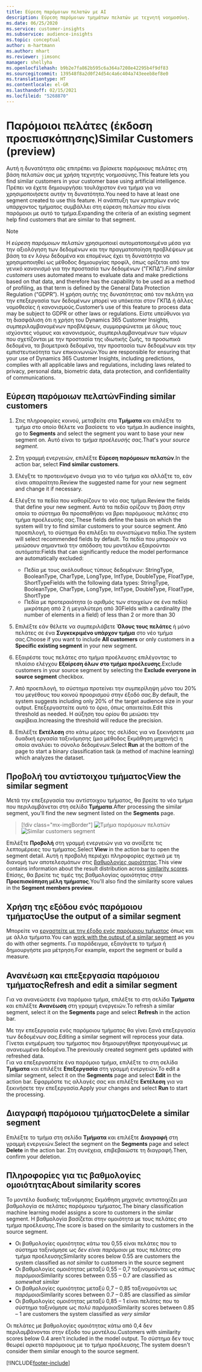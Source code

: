 ```yaml
---
title: Εύρεση παρόμοιων πελατών με AI
description: Εύρεση παρόμοιων τμημάτων πελατών με τεχνητή νοημοσύνη.
ms.date: 06/25/2020
ms.service: customer-insights
ms.subservice: audience-insights
ms.topic: conceptual
author: m-hartmann
ms.author: mhart
ms.reviewer: jimsonc
manager: shellyha
ms.openlocfilehash: b9b2e7fa862b595c6a364a7208e42295b4f9df83
ms.sourcegitcommit: 139548f8a2d0f24d54c4a6c404a743eeeb8ef8e0
ms.translationtype: HT
ms.contentlocale: el-GR
ms.lasthandoff: 02/15/2021
ms.locfileid: "5268870"
---
```

# <a name="similar-customers-preview"></a><span data-ttu-id="7a4cc-103">Παρόμοιοι πελάτες (έκδοση προεπισκόπησης)</span><span class="sxs-lookup"><span data-stu-id="7a4cc-103">Similar Customers (preview)</span></span>

<span data-ttu-id="7a4cc-104">Αυτή η δυνατότητα σάς επιτρέπει να βρίσκετε παρόμοιους πελάτες στη βάση πελατών σας με χρήση τεχνητής νοημοσύνης.</span><span class="sxs-lookup"><span data-stu-id="7a4cc-104">This feature lets you find similar customers in your customer base using artificial intelligence.</span></span> <span data-ttu-id="7a4cc-105">Πρέπει να έχετε δημιουργήσει τουλάχιστον ένα τμήμα για να χρησιμοποιήσετε αυτήν τη δυνατότητα.</span><span class="sxs-lookup"><span data-stu-id="7a4cc-105">You need to have at least one segment created to use this feature.</span></span> <span data-ttu-id="7a4cc-106">Η ανάπτυξη των κριτηρίων ενός υπάρχοντος τμήματος συμβάλλει στη εύρεση πελατών που είναι παρόμοιοι με αυτό το τμήμα.</span><span class="sxs-lookup"><span data-stu-id="7a4cc-106">Expanding the criteria of an existing segment help find customers that are similar to that segment.</span></span>

> [!NOTE]
> <span data-ttu-id="7a4cc-107">Η *εύρεση παρόμοιων πελατών* χρησιμοποιεί αυτοματοποιημένα μέσα για την αξιολόγηση των δεδομένων και την πραγματοποίηση προβλέψεων με βάση τα εν λόγω δεδομένα και επομένως έχει τη δυνατότητα να χρησιμοποιηθεί ως μέθοδος δημιουργίας προφίλ, όπως ορίζεται από τον γενικό κανονισμό για την προστασία των δεδομένων ("ΓΚΠΔ").</span><span class="sxs-lookup"><span data-stu-id="7a4cc-107">*Find similar customers* uses automated means to evaluate data and make predictions based on that data, and therefore has the capability to be used as a method of profiling, as that term is defined by the General Data Protection Regulation (“GDPR”).</span></span> <span data-ttu-id="7a4cc-108">Η χρήση αυτής της δυνατότητας από τον πελάτη για την επεξεργασία των δεδομένων μπορεί να υπόκειται στον ΓΚΠΔ ή άλλες νομοθεσίες ή κανονισμούς.</span><span class="sxs-lookup"><span data-stu-id="7a4cc-108">Customer’s use of this feature to process data may be subject to GDPR or other laws or regulations.</span></span> <span data-ttu-id="7a4cc-109">Είστε υπεύθυνοι για τη διασφάλιση ότι η χρήση του Dynamics 365 Customer Insights, συμπεριλαμβανομένων προβλέψεων, συμμορφώνεται με όλους τους ισχύοντες νόμους και κανονισμούς, συμπεριλαμβανομένων των νόμων που σχετίζονται με την προστασία της ιδιωτικής ζωής, τα προσωπικά δεδομένα, τα βιομετρικά δεδομένα, την προστασία των δεδομένων και την εμπιστευτικότητα των επικοινωνιών.</span><span class="sxs-lookup"><span data-stu-id="7a4cc-109">You are responsible for ensuring that your use of Dynamics 365 Customer Insights, including predictions, complies with all applicable laws and regulations, including laws related to privacy, personal data, biometric data, data protection, and confidentiality of communications.</span></span>

## <a name="finding-similar-customers"></a><span data-ttu-id="7a4cc-110">Εύρεση παρόμοιων πελατών</span><span class="sxs-lookup"><span data-stu-id="7a4cc-110">Finding similar customers</span></span>

1. <span data-ttu-id="7a4cc-111">Στις πληροφορίες κοινού, μεταβείτε στα **Τμήματα** και επιλέξτε το τμήμα στο οποίο θέλετε να βασίσετε το νέο τμήμα.</span><span class="sxs-lookup"><span data-stu-id="7a4cc-111">In audience insights, go to **Segments** and select the segment you want to base your new segment on.</span></span> <span data-ttu-id="7a4cc-112">Αυτό είναι το *τμήμα προέλευσής* σας.</span><span class="sxs-lookup"><span data-stu-id="7a4cc-112">That's your *source segment*.</span></span>

1. <span data-ttu-id="7a4cc-113">Στη γραμμή ενεργειών, επιλέξτε **Εύρεση παρόμοιων πελατών**.</span><span class="sxs-lookup"><span data-stu-id="7a4cc-113">In the action bar, select **Find similar customers**.</span></span>

1. <span data-ttu-id="7a4cc-114">Ελέγξτε το προτεινόμενο όνομα για το νέο τμήμα και αλλάξτε το, εάν είναι απαραίτητο.</span><span class="sxs-lookup"><span data-stu-id="7a4cc-114">Review the suggested name for your new segment and change it if necessary.</span></span>

1. <span data-ttu-id="7a4cc-115">Ελέγξτε τα πεδία που καθορίζουν το νέο σας τμήμα.</span><span class="sxs-lookup"><span data-stu-id="7a4cc-115">Review the fields that define your new segment.</span></span> <span data-ttu-id="7a4cc-116">Αυτά τα πεδία ορίζουν τη βάση στην οποία το σύστημα θα προσπαθήσει να βρει παρόμοιους πελάτες στο τμήμα προέλευσής σας.</span><span class="sxs-lookup"><span data-stu-id="7a4cc-116">These fields define the basis on which the system will try to find similar customers to your source segment.</span></span> <span data-ttu-id="7a4cc-117">Από προεπιλογή, το σύστημα θα επιλέξει τα συνιστώμενα πεδία.</span><span class="sxs-lookup"><span data-stu-id="7a4cc-117">The system will select recommended fields by default.</span></span>
  <span data-ttu-id="7a4cc-118">Τα πεδία που μπορούν να μειώσουν σημαντικά την απόδοση του μοντέλου εξαιρούνται αυτόματα:</span><span class="sxs-lookup"><span data-stu-id="7a4cc-118">Fields that can significantly reduce the model performance are automatically excluded:</span></span>
  
   - <span data-ttu-id="7a4cc-119">Πεδία με τους ακόλουθους τύπους δεδομένων: StringType, BooleanType, CharType, LongType, IntType, DoubleType, FloatType, ShortType</span><span class="sxs-lookup"><span data-stu-id="7a4cc-119">Fields with the following data types: StringType, BooleanType, CharType, LongType, IntType, DoubleType, FloatType, ShortType</span></span>
   - <span data-ttu-id="7a4cc-120">Πεδία με προτεραιότητα (ο αριθμός των στοιχείων σε ένα πεδίο) μικρότερη από 2 ή μεγαλύτερη από 30</span><span class="sxs-lookup"><span data-stu-id="7a4cc-120">Fields with a cardinality (the number of elements in a field) of less than 2 or more than 30</span></span>

1. <span data-ttu-id="7a4cc-121">Επιλέξτε εάν θέλετε να συμπεριλάβετε **Όλους τους πελάτες** ή μόνο πελάτες σε ένα **Συγκεκριμένο υπάρχον τμήμα** στο νέο τμήμα σας.</span><span class="sxs-lookup"><span data-stu-id="7a4cc-121">Choose if you want to include **All customers** or only customers in a **Specific existing segment** in your new segment.</span></span>

1. <span data-ttu-id="7a4cc-122">Εξαιρέστε τους πελάτες στο τμήμα προέλευσης επιλέγοντας το πλαίσιο ελέγχου **Εξαίρεση όλων στο τμήμα προέλευσης**.</span><span class="sxs-lookup"><span data-stu-id="7a4cc-122">Exclude customers in your source segment by selecting the **Exclude everyone in source segment** checkbox.</span></span>

1. <span data-ttu-id="7a4cc-123">Από προεπιλογή, το σύστημα προτείνει την συμπερίληψη μόνο του 20% του μεγέθους του κοινού προορισμού στην έξοδό σας.</span><span class="sxs-lookup"><span data-stu-id="7a4cc-123">By default, the system suggests including only 20% of the target audience size in your output.</span></span> <span data-ttu-id="7a4cc-124">Επεξεργαστείτε αυτό το όριο, όπως απαιτείται.</span><span class="sxs-lookup"><span data-stu-id="7a4cc-124">Edit this threshold as needed.</span></span> <span data-ttu-id="7a4cc-125">Η αύξηση του ορίου θα μειώσει την ακρίβεια.</span><span class="sxs-lookup"><span data-stu-id="7a4cc-125">Increasing the threshold will reduce the precision.</span></span>

1. <span data-ttu-id="7a4cc-126">Επιλέξτε **Εκτέλεση** στο κάτω μέρος της σελίδας για να ξεκινήσετε μια δυαδική εργασία ταξινόμησης (μια μέθοδος Εκμάθηση μηχανής) η οποία αναλύει το σύνολο δεδομένων.</span><span class="sxs-lookup"><span data-stu-id="7a4cc-126">Select **Run** at the bottom of the page to start a binary classification task (a method of machine learning) which analyzes the dataset.</span></span>

## <a name="view-the-similar-segment"></a><span data-ttu-id="7a4cc-127">Προβολή του αντίστοιχου τμήματος</span><span class="sxs-lookup"><span data-stu-id="7a4cc-127">View the similar segment</span></span>

<span data-ttu-id="7a4cc-128">Μετά την επεξεργασία του αντίστοιχου τμήματος, θα βρείτε το νέο τμήμα που περιλαμβάνεται στη σελίδα **Τμήματα**.</span><span class="sxs-lookup"><span data-stu-id="7a4cc-128">After processing the similar segment, you'll find the new segment listed on the **Segments** page.</span></span>

> [!div class="mx-imgBorder"]
> <span data-ttu-id="7a4cc-129">![Τμήμα παρόμοιων πελατών](media/expanded-segment.png "Τμήμα παρόμοιων πελατών")</span><span class="sxs-lookup"><span data-stu-id="7a4cc-129">![Similar customers segment](media/expanded-segment.png "Similar customers segment")</span></span>

<span data-ttu-id="7a4cc-130">Επιλέξτε **Προβολή** στη γραμμή ενεργειών για να ανοίξετε τις λεπτομέρειες του τμήματος.</span><span class="sxs-lookup"><span data-stu-id="7a4cc-130">Select **View** in the action bar to open the segment detail.</span></span> <span data-ttu-id="7a4cc-131">Αυτή η προβολή περιέχει πληροφορίες σχετικά με τη διανομή των αποτελεσμάτων στις [βαθμολογίες ομοιότητας](#about-similarity-scores).</span><span class="sxs-lookup"><span data-stu-id="7a4cc-131">This view contains information about the result distribution across [similarity scores](#about-similarity-scores).</span></span> <span data-ttu-id="7a4cc-132">Επίσης, θα βρείτε τις τιμές της βαθμολογίας ομοιότητας στην **Προεπισκόπηση μέλη τμήματος**.</span><span class="sxs-lookup"><span data-stu-id="7a4cc-132">You'll also find the similarity score values in the **Segment members preview**.</span></span>

## <a name="use-the-output-of-a-similar-segment"></a><span data-ttu-id="7a4cc-133">Χρήση της εξόδου ενός παρόμοιου τμήματος</span><span class="sxs-lookup"><span data-stu-id="7a4cc-133">Use the output of a similar segment</span></span>

<span data-ttu-id="7a4cc-134">Μπορείτε να [εργαστείτε με την έξοδο ενός παρόμοιου τμήματος](segments.md) όπως και με άλλα τμήματα.</span><span class="sxs-lookup"><span data-stu-id="7a4cc-134">You can [work with the output of a similar segment](segments.md) as you do with other segments.</span></span> <span data-ttu-id="7a4cc-135">Για παράδειγμα, εξαγάγετε το τμήμα ή δημιουργήστε μια μέτρηση.</span><span class="sxs-lookup"><span data-stu-id="7a4cc-135">For example, export the segment or build a measure.</span></span>

## <a name="refresh-and-edit-a-similar-segment"></a><span data-ttu-id="7a4cc-136">Ανανέωση και επεξεργασία παρόμοιου τμήματος</span><span class="sxs-lookup"><span data-stu-id="7a4cc-136">Refresh and edit a similar segment</span></span>

<span data-ttu-id="7a4cc-137">Για να ανανεώσετε ένα παρόμοιο τμήμα, επιλέξτε το στη σελίδα **Τμήματα** και επιλέξτε **Ανανέωση** στη γραμμή ενεργειών.</span><span class="sxs-lookup"><span data-stu-id="7a4cc-137">To refresh a similar segment, select it on the **Segments** page and select **Refresh** in the action bar.</span></span>

<span data-ttu-id="7a4cc-138">Με την επεξεργασία ενός παρόμοιου τμήματος θα γίνει ξανά επεξεργασία των δεδομένων σας.</span><span class="sxs-lookup"><span data-stu-id="7a4cc-138">Editing a similar segment will reprocess your data.</span></span> <span data-ttu-id="7a4cc-139">Γίνεται ενημέρωση του τμήματος που δημιουργήθηκε προηγουμένως με ανανεωμένα δεδομένα.</span><span class="sxs-lookup"><span data-stu-id="7a4cc-139">The previously created segment gets updated with refreshed data.</span></span>    
<span data-ttu-id="7a4cc-140">Για να επεξεργαστείτε ένα παρόμοιο τμήμα, επιλέξτε το στη σελίδα **Τμήματα** και επιλέξτε **Επεξεργασία** στη γραμμή ενεργειών.</span><span class="sxs-lookup"><span data-stu-id="7a4cc-140">To edit a similar segment, select it on the **Segments** page and select **Edit** in the action bar.</span></span> <span data-ttu-id="7a4cc-141">Εφαρμόστε τις αλλαγές σας και επιλέξτε **Εκτέλεση** για να ξεκινήσετε την επεξεργασία.</span><span class="sxs-lookup"><span data-stu-id="7a4cc-141">Apply your changes and select **Run** to start the processing.</span></span>

## <a name="delete-a-similar-segment"></a><span data-ttu-id="7a4cc-142">Διαγραφή παρόμοιου τμήματος</span><span class="sxs-lookup"><span data-stu-id="7a4cc-142">Delete a similar segment</span></span>

<span data-ttu-id="7a4cc-143">Επιλέξτε το τμήμα στη σελίδα **Τμήματα** και επιλέξτε **Διαγραφή** στη γραμμή ενεργειών.</span><span class="sxs-lookup"><span data-stu-id="7a4cc-143">Select the segment on the **Segments** page and select **Delete** in the action bar.</span></span> <span data-ttu-id="7a4cc-144">Στη συνέχεια, επιβεβαιώστε τη διαγραφή.</span><span class="sxs-lookup"><span data-stu-id="7a4cc-144">Then, confirm your deletion.</span></span>

## <a name="about-similarity-scores"></a><span data-ttu-id="7a4cc-145">Πληροφορίες για τις βαθμολογίες ομοιότητας</span><span class="sxs-lookup"><span data-stu-id="7a4cc-145">About similarity scores</span></span>

<span data-ttu-id="7a4cc-146">Το μοντέλο δυαδικής ταξινόμησης Εκμάθηση μηχανής αντιστοιχίζει μια βαθμολογία σε πελάτες παρόμοιου τμήματος.</span><span class="sxs-lookup"><span data-stu-id="7a4cc-146">The binary classification machine learning model assigns a score to customers in the similar segment.</span></span> <span data-ttu-id="7a4cc-147">Η βαθμολογία βασίζεται στην ομοιότητα με τους πελάτες στο τμήμα προέλευσης.</span><span class="sxs-lookup"><span data-stu-id="7a4cc-147">The score is based on the similarity to customers in the source segment.</span></span>

- <span data-ttu-id="7a4cc-148">Οι βαθμολογίες ομοιότητας κάτω του 0,55 είναι πελάτες που το σύστημα ταξινόμησε ως *δεν είναι παρόμοιοι* με τους πελάτες στο τμήμα προέλευσης</span><span class="sxs-lookup"><span data-stu-id="7a4cc-148">Similarity scores below 0.55 are customers the system classified as *not similar* to customers in the source segment</span></span>
- <span data-ttu-id="7a4cc-149">Οι βαθμολογίες ομοιότητας μεταξύ 0,55 – 0,7 ταξινομούνται ως *κάπως παρόμοιοι*</span><span class="sxs-lookup"><span data-stu-id="7a4cc-149">Similarity scores between 0.55 – 0.7 are classified as *somewhat similar*</span></span>
- <span data-ttu-id="7a4cc-150">Οι βαθμολογίες ομοιότητας μεταξύ 0,7 – 0,85 ταξινομούνται ως *παρόμοιοι*</span><span class="sxs-lookup"><span data-stu-id="7a4cc-150">Similarity scores between 0.7 – 0.85 are classified as *similar*</span></span>
- <span data-ttu-id="7a4cc-151">Οι βαθμολογίες ομοιότητας μεταξύ 0,85 – 1 είναι πελάτες που το σύστημα ταξινόμησε ως *πολύ παρόμοιοι*</span><span class="sxs-lookup"><span data-stu-id="7a4cc-151">Similarity scores between 0.85 – 1 are customers the system classified as *very similar*</span></span>

<span data-ttu-id="7a4cc-152">Οι πελάτες με βαθμολογίες ομοιότητας κάτω από 0,4 δεν περιλαμβάνονται στην έξοδο του μοντέλου.</span><span class="sxs-lookup"><span data-stu-id="7a4cc-152">Customers with similarity scores below 0.4 aren't included in the model output.</span></span> <span data-ttu-id="7a4cc-153">Το σύστημα δεν τους θεωρεί αρκετά παρόμοιους με το τμήμα προέλευσης.</span><span class="sxs-lookup"><span data-stu-id="7a4cc-153">The system doesn't consider them similar enough to the source segment.</span></span>


[!INCLUDE[footer-include](../includes/footer-banner.md)]
